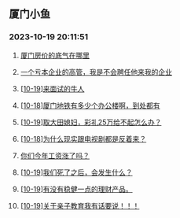## 厦门小鱼 
### 2023-10-19 20:11:51

1. [厦门房价的底气在哪里](http://bbs.xmfish.com/read-htm-tid-18091237.html)

2. [一个亏本企业的高管，我是不会聘任他来我的企业](http://bbs.xmfish.com/read-htm-tid-18091260.html)

3. [[10-19]来面试的牛人](http://bbs.xmfish.com/read-htm-tid-18091415.html)

4. [[10-18]厦门地铁有多少个办公楼啊，到处都有](http://bbs.xmfish.com/read-htm-tid-18091287.html)

5. [[10-19]取大田媳妇，彩礼25万给不起怎么办？](http://bbs.xmfish.com/read-htm-tid-18091526.html)

6. [[10-18]为什么现实跟电视剧都是反着来？](http://bbs.xmfish.com/read-htm-tid-18091314.html)

7. [你们今年工资涨了吗？](http://bbs.xmfish.com/read-htm-tid-18091460.html)

8. [[10-19]我们死了之后，会发生什么？](http://bbs.xmfish.com/read-htm-tid-18091431.html)

9. [[10-19]有没有稳健一点的理财产品。](http://bbs.xmfish.com/read-htm-tid-18091538.html)

10. [[10-19]关于亲子教育我有话要说！！！](http://bbs.xmfish.com/read-htm-tid-18091574.html)

